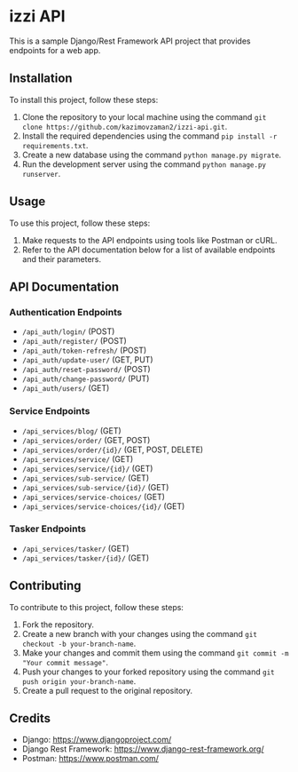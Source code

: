 # izzi API

This is a sample Django/Rest Framework API project that provides endpoints for a web app.

## Installation

To install this project, follow these steps:

1. Clone the repository to your local machine using the command `git clone https://github.com/kazimovzaman2/izzi-api.git`.
2. Install the required dependencies using the command `pip install -r requirements.txt`.
3. Create a new database using the command `python manage.py migrate`.
4. Run the development server using the command `python manage.py runserver`.

## Usage

To use this project, follow these steps:

1. Make requests to the API endpoints using tools like Postman or cURL.
2. Refer to the API documentation below for a list of available endpoints and their parameters.

## API Documentation

### Authentication Endpoints

- `/api_auth/login/` (POST)
- `/api_auth/register/` (POST)
- `/api_auth/token-refresh/` (POST)
- `/api_auth/update-user/` (GET, PUT)
- `/api_auth/reset-password/` (POST)
- `/api_auth/change-password/` (PUT)
- `/api_auth/users/` (GET)

### Service Endpoints
- `/api_services/blog/` (GET)
- `/api_services/order/` (GET, POST)
- `/api_services/order/{id}/` (GET, POST, DELETE)
- `/api_services/service/` (GET)
- `/api_services/service/{id}/` (GET)
- `/api_services/sub-service/` (GET)
- `/api_services/sub-service/{id}/` (GET)
- `/api_services/service-choices/` (GET)
- `/api_services/service-choices/{id}/` (GET)


### Tasker Endpoints
- `/api_services/tasker/` (GET)
- `/api_services/tasker/{id}/` (GET)


## Contributing

To contribute to this project, follow these steps:

1. Fork the repository.
2. Create a new branch with your changes using the command `git checkout -b your-branch-name`.
3. Make your changes and commit them using the command `git commit -m "Your commit message"`.
4. Push your changes to your forked repository using the command `git push origin your-branch-name`.
5. Create a pull request to the original repository.



## Credits

- Django: https://www.djangoproject.com/
- Django Rest Framework: https://www.django-rest-framework.org/
- Postman: https://www.postman.com/
